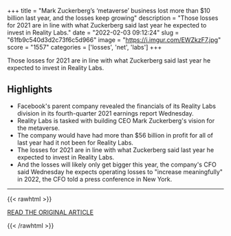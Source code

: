 +++
title = "Mark Zuckerberg’s ‘metaverse’ business lost more than $10 billion last year, and the losses keep growing"
description = "Those losses for 2021 are in line with what Zuckerberg said last year he expected to invest in Reality Labs."
date = "2022-02-03 09:12:24"
slug = "61fb9c540d3d2c73f6c5d966"
image = "https://i.imgur.com/EWZkzF7.jpg"
score = "1557"
categories = ['losses', 'net', 'labs']
+++

Those losses for 2021 are in line with what Zuckerberg said last year he expected to invest in Reality Labs.

## Highlights

- Facebook's parent company revealed the financials of its Reality Labs division in its fourth-quarter 2021 earnings report Wednesday.
- Reality Labs is tasked with building CEO Mark Zuckerberg's vision for the metaverse.
- The company would have had more than $56 billion in profit for all of last year had it not been for Reality Labs.
- The losses for 2021 are in line with what Zuckerberg said last year he expected to invest in Reality Labs.
- And the losses will likely only get bigger this year, the company's CFO said Wednesday he expects operating losses to "increase meaningfully" in 2022, the CFO told a press conference in New York.

---

{{< rawhtml >}}
  <p class="article-category">
    <a target="_blank" href="https://www.cnbc.com/2022/02/02/meta-reality-labs-reports-10-billion-loss.html">READ THE ORIGINAL ARTICLE</a>
  </p>
{{< /rawhtml >}}
